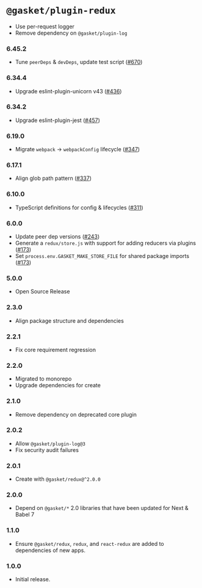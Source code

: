 # `@gasket/plugin-redux`

- Use per-request logger
- Remove dependency on `@gasket/plugin-log`

### 6.45.2

- Tune `peerDeps` & `devDeps`, update test script ([#670])

### 6.34.4

- Upgrade eslint-plugin-unicorn v43 ([#436])

### 6.34.2

- Upgrade eslint-plugin-jest ([#457])

### 6.19.0

- Migrate `webpack` -> `webpackConfig` lifecycle ([#347])

### 6.17.1

- Align glob path pattern ([#337])

### 6.10.0

- TypeScript definitions for config & lifecycles ([#311])

### 6.0.0

- Update peer dep versions ([#243])
- Generate a `redux/store.js` with support for adding reducers via plugins ([#173])
- Set `process.env.GASKET_MAKE_STORE_FILE` for shared package imports ([#173])

### 5.0.0

- Open Source Release

### 2.3.0

- Align package structure and dependencies

### 2.2.1

- Fix core requirement regression

### 2.2.0

- Migrated to monorepo
- Upgrade dependencies for create

### 2.1.0

- Remove dependency on deprecated core plugin

### 2.0.2

- Allow `@gasket/plugin-log@3`
- Fix security audit failures

### 2.0.1

- Create with `@gasket/redux@^2.0.0`

### 2.0.0

- Depend on `@gasket/*` 2.0 libraries that have been updated for Next & Babel 7

### 1.1.0

- Ensure `@gasket/redux`, `redux`, and `react-redux` are
  added to dependencies of new apps.

### 1.0.0

- Initial release.

<!-- LINKS -->

[#173]: https://github.com/godaddy/gasket/pull/173
[#243]: https://github.com/godaddy/gasket/pull/243
[#311]: https://github.com/godaddy/gasket/pull/311
[#337]: https://github.com/godaddy/gasket/pull/337
[#347]: https://github.com/godaddy/gasket/pull/347
[#436]: https://github.com/godaddy/gasket/pull/436
[#457]: https://github.com/godaddy/gasket/pull/457
[#670]: https://github.com/godaddy/gasket/pull/670
